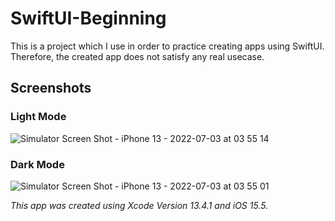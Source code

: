 # SwiftUI-Beginning
This is a project which I use in order to practice creating apps using SwiftUI. Therefore, the created app does not satisfy any real usecase.
## Screenshots
### Light Mode
![Simulator Screen Shot - iPhone 13 - 2022-07-03 at 03 55 14](https://user-images.githubusercontent.com/61543862/177021633-ba6951a5-2b45-4458-be29-b180f52d537b.png)
### Dark Mode
![Simulator Screen Shot - iPhone 13 - 2022-07-03 at 03 55 01](https://user-images.githubusercontent.com/61543862/177021724-92d463e6-25c5-4cfe-a8d0-3a4ecce2dd5e.png)

*This app was created using Xcode Version 13.4.1 and iOS 15.5.*
